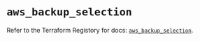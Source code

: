 # `aws_backup_selection`

Refer to the Terraform Registory for docs: [`aws_backup_selection`](https://registry.terraform.io/providers/hashicorp/aws/5.31.0/docs/resources/backup_selection).

